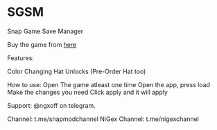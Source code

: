 # SGSM
Snap Game Save Manager

Buy the game from [here](https://iq-gaming-studio.itch.io/snap-game/)

Features:

Color Changing
Hat Unlocks (Pre-Order Hat too)

How to use:
Open The game atleast one time
Open the app, press load
Make the changes you need
Click apply and it will apply

Support: @ngxoff on telegram.

Channel: t.me/snapmodchannel
NiGex Channel: t.me/nigexchannel
